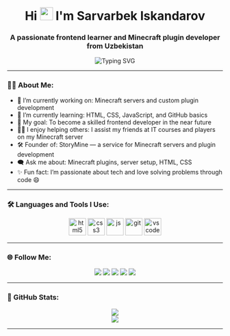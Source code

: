<h1 align="center">Hi <img src="https://em-content.zobj.net/source/microsoft-teams/363/waving-hand_1f44b.png" width="30px"/> I'm Sarvarbek Iskandarov</h1>
<h3 align="center">A passionate frontend learner and Minecraft plugin developer from Uzbekistan</h3>

<p align="center">
  <img src="https://readme-typing-svg.herokuapp.com?font=Fira+Code&weight=500&size=24&pause=1000&center=true&width=435&lines=Frontend+Learner;Minecraft+Plugin+Developer;Founder+of+StoryMine;Let's+build+together!" alt="Typing SVG" />
</p>

---

### 👨‍💻 About Me:
- 🔭 I’m currently working on: Minecraft servers and custom plugin development  
- 🌱 I’m currently learning: HTML, CSS, JavaScript, and GitHub basics  
- 🎯 My goal: To become a skilled frontend developer in the near future  
- 👨‍🏫 I enjoy helping others: I assist my friends at IT courses and players on my Minecraft server  
- 🛠️ Founder of: StoryMine — a service for Minecraft servers and plugin development  
- 🗨️ Ask me about: Minecraft plugins, server setup, HTML, CSS  
- ✨ Fun fact: I’m passionate about tech and love solving problems through code 😄

---

### 🛠️ Languages and Tools I Use:
<p align="center">
  <img src="https://cdn.jsdelivr.net/gh/devicons/devicon/icons/html5/html5-original.svg" alt="html5" width="40" height="40"/>
  <img src="https://cdn.jsdelivr.net/gh/devicons/devicon/icons/css3/css3-original.svg" alt="css3" width="40" height="40"/>
  <img src="https://cdn.jsdelivr.net/gh/devicons/devicon/icons/javascript/javascript-original.svg" alt="js" width="40" height="40"/>
  <img src="https://cdn.jsdelivr.net/gh/devicons/devicon/icons/git/git-original.svg" alt="git" width="40" height="40"/>
  <img src="https://cdn.jsdelivr.net/gh/devicons/devicon/icons/vscode/vscode-original.svg" alt="vscode" width="40" height="40"/>
</p>

---

###  🌐 Follow Me:
<p align="center">
  <a href="https://www.instagram.com/iskandarrovs/" target="_blank"><img src="https://img.shields.io/badge/Instagram-E4405F?style=for-the-badge&logo=instagram&logoColor=white" /></a>
  <a href="https://www.youtube.com/@SarvarGamer2736" target="_blank"><img src="https://img.shields.io/badge/YouTube-FF0000?style=for-the-badge&logo=youtube&logoColor=white" /></a>
  <a href="https://t.me/SarvarGamer_YT" target="_blank"><img src="https://img.shields.io/badge/Telegram-2CA5E0?style=for-the-badge&logo=telegram&logoColor=white" /></a>
  <a href="https://vk.com/sarvargamer_yt" target="_blank"><img src="https://img.shields.io/badge/VK-4680C2?style=for-the-badge&logo=vk&logoColor=white" /></a>
  <a href="https://www.facebook.com/profile.php?id=61562006013876" target="_blank"><img src="https://img.shields.io/badge/Facebook-1877F2?style=for-the-badge&logo=facebook&logoColor=white" /></a>
</p>

---

### 🌟 GitHub Stats:
<p align="center">
  <img src="https://github-readme-stats.vercel.app/api?username=SarvarDevYT&show_icons=true&theme=tokyonight" />
  <br/>
  <img src="https://github-readme-stats.vercel.app/api/top-langs/?username=SarvarDevYT&layout=compact&theme=tokyonight" />
</p>

---
